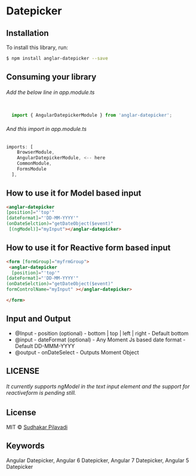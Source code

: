# Datepicker

## Installation

To install this library, run:

```bash
$ npm install anglar-datepicker --save
```

## Consuming your library

###### Add the below line in app.module.ts
```javascript

  import { AngularDatepickerModule } from 'anglar-datepicker';
```

###### And this import in app.module.ts

```javascript
imports: [
    BrowserModule,
    AngularDatepickerModule, <-- here
    CommonModule,
    FormsModule
  ],
```

## How to use it for Model based input
```html
<anglar-datepicker 
[position]="'top'" 
[dateFormat]="'DD-MM-YYYY'" 
(onDateSelction)="getDateObject($event)" 
 [(ngModel)]="myInput"></anglar-datepicker>
```

## How to use it for Reactive form based input
```html
<form [formGroup]="myfrmGroup">
 <anglar-datepicker 
  [position]="'top'" 
[dateFormat]="'DD-MM-YYYY'" 
(onDateSelction)="getDateObject($event)" 
formControlName="myInput" ></anglar-datepicker>

</form>
```

## Input and Output
* @Input - position (optional) - bottom | top | left | right - Default bottom
* @input - dateFormat (optional) - Any Moment Js based date format - Default DD-MMM-YYYY
* @output - onDateSelect - Outputs Moment Object

## LICENSE


###### It currently supports ngModel in the text input element and the support for reactiveform is pending still.


## License

MIT © [Sudhakar Pilavadi](mailto:sudhakarpilavadi82@gmail.com)

## Keywords
Angular Datepicker, Angular 6 Datepicker, Angular 7 Datepicker, Angular 5 Datepicker

